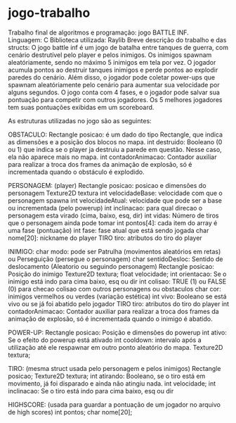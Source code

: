 # jogo-trabalho
Trabalho final de algoritmos e programação: jogo BATTLE INF. <br>
Linguagem: C
Biblioteca utilizada: Raylib
Breve descrição do trabalho e das structs:
O jogo battle inf é um jogo de batalha entre tanques de guerra, com cenário destrutível pelo player e pelos inimigos. Os inimigos spawnam aleatóriamente, sendo no máximo 5 inimigos em tela por vez. 
O jogador acumula pontos ao destruir tanques inimigos e perde pontos ao explodir paredes do cenário. Além disso, o jogador pode coletar power-ups que spawnam aleatóriamente pelo cenário para aumentar sua velocidade por alguns segundos.
O jogo conta com 4 fases, e o jogador pode salvar sua pontuação para competir com outros jogadores. Os 5 melhores jogadores tem suas pontuações exibidas em um scoreboard.

As estruturas utilizadas no jogo são as seguintes:

OBSTACULO: 
  Rectangle posicao: é um dado do tipo Rectangle, que indica as dimensões e a posição dos blocos no mapa. 
  int destruido: Booleano (0 ou 1) que indica se o player ja destruiu a parede em questão. Nesse caso, ela não aparece mais no mapa.
  int contadorAnimacao: Contador auxiliar para realizar a troca dos frames da animação de explosão, só é incrementada quando o obstáculo é explodido.

PERSONAGEM: (player)
  Rectangle posicao: posicao e dimensões do personagem
  Texture2D textura
  int velocidadeBase: velocidade com que o personagem spawna
  int velocidadeAtual: velocidade que pode ser a base ou incrementada (pelo powerup)
  int inclinacao: para qual direcao o personagem esta virado (cima, baixo, esq, dir)
  int vidas: Número de tiros que o personagem ainda pode tomar
  int pontos[4]: cada item do array é uma fase (pontuação)
  int fase: fase atual que está sendo jogada
  char nome[20]: nickname do player
  TIRO tiro: atributos do tiro do player
  
INIMIGO:
    char modo: pode ser Patrulha (movimentos aleatórios em retas) ou Perseguição (persegue o personagem)
    char sentidoDesloc: Sentido de deslocamento (Aleatorio ou seguindo personagem)
    Rectangle posicao: Posição do inimigo
    Texture2D textura;
    float velocidade;
    int orientacao: Se o inimigo está indo para cima baixo, esq ou dir
    int colisao: TRUE (1) ou FALSE (0) para checao colisao com outros personagens ou obstaculos
    char cor: inimigos vermelhos ou verdes (variação estética)
    int vivo: Booleano se está vivo ou se já foi abatido pelo jogador
    TIRO tiro: atributos do tiro do player
    int contadorAnimacao: Contador auxiliar para realizar a troca dos frames da animação de explosão, só é incrementada quando o inimigo é abatido.
    
POWER-UP:
    Rectangle posicao: Posição e dimensões do powerup
    int ativo: Se o efeito do powerup está ativado
    int cooldown: intervalo após a utilização até ele respawnar em outro ponto aleatório do mapa.
    Texture2D textura;
    
TIRO: (mesma struct usada pelo personagem e pelos inimigos)
    Rectangle posicao;
    Texture2D textura;
    int atirando: Booleano, se o tiro está em movimento, já foi disparado e ainda não atingiu nada.
    int velocidade;
    int inclinacao: Se o tiro está indo para cima baixo, esq ou dir
    
 HIGHSCORE: (usada para guardar a pontuação de um jogador no arquivo de high scores)
    int pontos;
    char nome[20];
